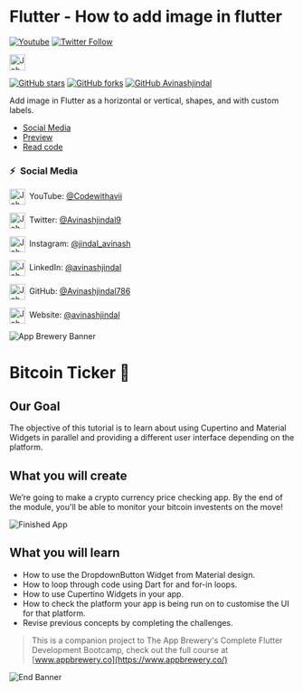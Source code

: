 # Flutter - How to add image in flutter
[![Youtube](https://img.shields.io/static/v1?label=avinashjindal&message=Portfolio&logo=Portfolio&color=FF0000&style=for-the-badge)][newsletter]
[![Twitter Follow](https://img.shields.io/twitter/follow/JohannesMilke?color=1DA1F2&label=Followers&logo=twitter&style=for-the-badge)][twitter]

   
[<img alt="JohannesMilke | Sponsor" height="28px" src="https://firebasestorage.googleapis.com/v0/b/web-johannesmilke.appspot.com/o/other%2Fsocial%2Fsponsorme.png?alt=media" />][sponsor]
    
[![GitHub stars](https://img.shields.io/github/stars/JohannesMilke/slider_example.svg?style=social&label=Star)](https://github.com/avinashjindal786/how_to_upload_image_in_flutter)
[![GitHub forks](https://img.shields.io/github/forks/JohannesMilke/slider_example.svg?style=social&label=Fork)](https://github.com/avinashjindal786/how_to_upload_image_in_flutter)
[![GitHub Avinashjindal](https://img.shields.io/github/followers/JohannesMilke?label=follow&style=social)](https://github.com/avinashjindal786)

Add image in Flutter as a horizontal or vertical, shapes, and with custom labels.

- [Social Media](#social-media)
- [Preview](#preview)
- [Read code](#watch-video)

### ⚡&ensp;Social Media

[<img align="center" alt="JohannesMilke | YouTube" width="28px" src="https://firebasestorage.googleapis.com/v0/b/web-johannesmilke.appspot.com/o/other%2Fsocial%2Fyoutube.png?alt=media" />](https://www.youtube.com/JohannesMilke?sub_confirmation=1)&ensp;YouTube: [@Codewithavii](https://www.youtube.com/channel/UCHDLlMJB8ocl7dcVgDsjk4w)

[<img align="center" alt="JohannesMilke | Twitter" width="28px" src="https://firebasestorage.googleapis.com/v0/b/web-johannesmilke.appspot.com/o/other%2Fsocial%2Ftwitter.png?alt=media" />](https://twitter.com/intent/follow?original_referer=https%3A%2F%2Fgithub.com%2FJohannesMilke&screen_name=JohannesMilke)&ensp;Twitter: [@Avinashjindal9](https://twitter.com/AvinashJindal9?s=08)

[<img align="center" alt="JohannesMilke | Instagram" width="28px" src="https://firebasestorage.googleapis.com/v0/b/web-johannesmilke.appspot.com/o/other%2Fsocial%2Finstagram.png?alt=media" />](https://instagram.com/JohannesMilke)&ensp;Instagram: [@jindal_avinash](https://www.instagram.com/jindal_avinash?r=nametag)

[<img align="center" alt="JohannesMilke | LinkedIn" width="28px" src="https://firebasestorage.googleapis.com/v0/b/web-johannesmilke.appspot.com/o/other%2Fsocial%2Flinkedin.png?alt=media" />](https://linkedin.com/in/JohannesMilke)&ensp;LinkedIn: [@avinashjindal](https://www.linkedin.com/in/avinash-jindal-25b717189/)

[<img align="center" alt="JohannesMilke | GitHub" width="28px" src="https://firebasestorage.googleapis.com/v0/b/web-johannesmilke.appspot.com/o/other%2Fsocial%2Fgithub.png?alt=media" />](https://github.com/JohannesMilke)&ensp;GitHub: [@Avinashjindal786](https://github.com/avinashjindal786)



[<img align="center" alt="JohannesMilke | Website" width="28px" src="https://firebasestorage.googleapis.com/v0/b/web-johannesmilke.appspot.com/o/other%2Fsocial%2Fwebsite.png?alt=media" />](https://johannesmilke.com)&ensp;Website: [@avinashjindal](https://avinashjindal786.github.io/my_portfolio.github.io/#/)



[twitter]: https://twitter.com/AvinashJindal9?s=08
[youtube]: https://www.youtube.com/channel/UCHDLlMJB8ocl7dcVgDsjk4w
[courses]: https://www.linkedin.com/in/avinash-jindal-25b717189/
[newsletter]: https://avinashjindal786.github.io/my_portfolio.github.io/#/
[sponsor]: https://github.com/avinashjindal786

![App Brewery Banner](https://github.com/londonappbrewery/Images/blob/master/AppBreweryBanner.png)


# Bitcoin Ticker 🤑

## Our Goal

The objective of this tutorial is to learn about using Cupertino and Material Widgets in parallel and providing a different user interface depending on the platform.


## What you will create

We’re going to make a crypto currency price checking app. By the end of the module, you'll be able to monitor your bitcoin investents on the move!

![Finished App](https://github.com/londonappbrewery/Images/blob/master/bitcoin-flutter-demo.gif)

## What you will learn

- How to use the DropdownButton Widget from Material design.
- How to loop through code using Dart for and for-in loops.
- How to use Cupertino Widgets in your app.
- How to check the platform your app is being run on to customise the UI for that platform.
- Revise previous concepts by completing the challenges.


>This is a companion project to The App Brewery's Complete Flutter Development Bootcamp, check out the full course at [www.appbrewery.co](https://www.appbrewery.co/)

![End Banner](https://github.com/londonappbrewery/Images/blob/master/readme-end-banner.png)
